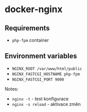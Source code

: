 # docker-nginx

## Requirements
- `php-fpm` container

## Environment variables
- `NGINX_ROOT /var/www/html/public`
- `NGINX_FASTCGI_HOSTNAME php-fpm`
- `NGINX_FASTCGI_PORT 9000`

Notes:
- `nginx -t` - test konfigurace
- `nginx -s reload` - aktivace změn